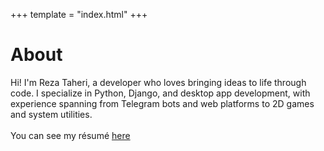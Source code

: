 +++
template = "index.html"
+++

# About

Hi! I'm Reza Taheri, a developer who loves bringing ideas to life through code. I specialize in Python, Django, and desktop app development, with experience spanning from Telegram bots and web platforms to 2D games and system utilities.<br><br>
You can see my résumé [here](https://www.dropbox.com/scl/fi/jg0msmq6lfhlx49yzidwx/R-sum.pdf?rlkey=dtphwnxojp22uga8z96l3mzq8&st=h8vaqnob&dl=0)
